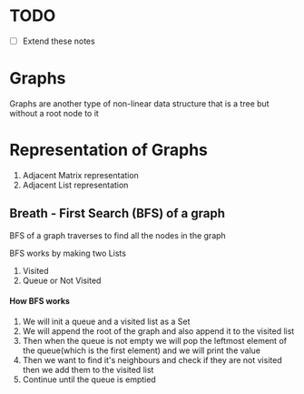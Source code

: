 # TODO

- [ ] Extend these notes

# Graphs

Graphs are another type of non-linear data structure that is a tree but without a root node to it

# Representation of Graphs

1. Adjacent Matrix representation
2. Adjacent List representation

## Breath - First Search (BFS) of a graph

BFS of a graph traverses to find all the nodes in the graph

BFS works by making two Lists 

1. Visited
2. Queue or Not Visited

#### How BFS works

1. We will init a queue and a visited list as a Set
2. We will append the root of the graph and also append it to the visited list
3. Then when the queue is not empty we will pop the leftmost element of the queue(which is the first element) and we will print the value
4. Then we want to find it's neighbours and check if they are not visited then we add them to the visited list
5. Continue until the queue is emptied

